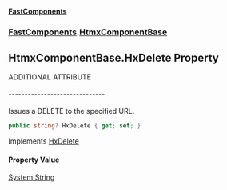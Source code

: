 #### [FastComponents](FastComponents.md 'FastComponents')
### [FastComponents](FastComponents.md 'FastComponents').[HtmxComponentBase](FastComponents.HtmxComponentBase.md 'FastComponents.HtmxComponentBase')

## HtmxComponentBase.HxDelete Property

ADDITIONAL ATTRIBUTE<br/>  
------------------------------<br/>  
Issues a DELETE to the specified URL.

```csharp
public string? HxDelete { get; set; }
```

Implements [HxDelete](FastComponents.IHxAdditionalAttributes.HxDelete.md 'FastComponents.IHxAdditionalAttributes.HxDelete')

#### Property Value
[System.String](https://docs.microsoft.com/en-us/dotnet/api/System.String 'System.String')